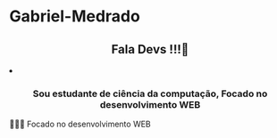 # Gabriel-Medrado

<h2 align='center'> Fala Devs !!!👋 </h2> 

<li>
  <h3 align='center'>Sou estudante de ciência da computação, Focado no desenvolvimento WEB </h3>

👨🏾‍💻 Focado no desenvolvimento WEB

</li>
